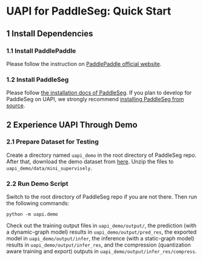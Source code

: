 # UAPI for PaddleSeg: Quick Start

## 1 Install Dependencies

### 1.1 Install PaddlePaddle

Please follow the instruction on [PaddlePaddle official website](https://www.paddlepaddle.org.cn/).

### 1.2 Install PaddleSeg

Please follow [the installation docs of PaddleSeg](https://github.com/PaddlePaddle/PaddleSeg/blob/release/2.7/docs/install.md). If you plan to develop for PaddleSeg on UAPI, we strongly recommend [installing PaddleSeg from source](https://github.com/PaddlePaddle/PaddleSeg/blob/release/2.7/docs/install.md#221-install-paddleseg-from-source).


## 2 Experience UAPI Through Demo

### 2.1 Prepare Dataset for Testing

Create a directory named `uapi_demo` in the root directory of PaddleSeg repo. After that, download the demo dataset from [here](https://paddle-model-ecology.bj.bcebos.com/uapi/data/mini_supervisely.zip). Unzip the files to `uapi_demo/data/mini_supervisely`.

### 2.2 Run Demo Script

Switch to the root directory of PaddleSeg repo if you are not there. Then run the following commands:

```shell
python -m uapi.demo
```

Check out the training output files in `uapi_demo/output/`, the prediction (with a dynamic-graph model) results in `uapi_demo/output/pred_res`, the exported model in `uapi_demo/output/infer`, the inference (with a static-graph model) results in `uapi_demo/output/infer_res`, and the compression (quantization aware training and export) outputs in `uapi_demo/output/infer_res/compress`.
